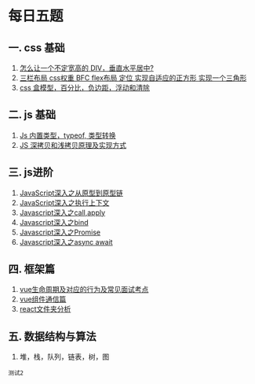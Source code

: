 # 每日五题
## 一.  css 基础
1. [怎么让一个不定宽高的 DIV，垂直水平居中?](css/css_interview.md)
2. [
  三栏布局
  css权重
  BFC
  flex布局
  定位
  实现自适应的正方形
  实现一个三角形
  ](css/css_interview.md)
 3. [css 盒模型，百分比，负边距，浮动和清除](css/css3.md) 

## 二. js 基础
1.  [Js 内置类型，typeof, 类型转换](小册学习/一、js基础知识及常考面试题.md)
2.  [JS 深拷贝和浅拷贝原理及实现方式](js/基础/js2.md)

## 三. js进阶
1. [JavaScript深入之从原型到原型链](js/进阶/原型链.md)
2. [JavaScript深入之执行上下文](js/进阶/js深入执行上下文.md)
3. [Javascript深入之call,apply](js/进阶/js深入之call_apply.md)
4. [Javascript深入之bind](js/进阶/js深入之bind手写.md)
5. [Javascript深入之Promise](js/进阶/js深入之bind手写.md)
6. [Javascript深入之async await](js/进阶/js深入之bind手写.md)

## 四.  框架篇
1. [vue生命周期及对应的行为及常见面试考点](vue/vue_interview.md)
2. [vue组件通信篇](vue/vue_interview.md)
3. [react文件夹分析](js/进阶/js深入之bind手写.md)

## 五. 数据结构与算法
1.  堆，栈，队列，链表，树，图
```
测试2
```

